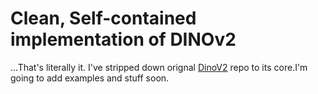 # Clean, Self-contained implementation of DINOv2

...That's literally it. I've stripped down orignal [DinoV2](https://github.com/facebookresearch/dinov2) repo to its core.I'm going to add examples and stuff soon.

